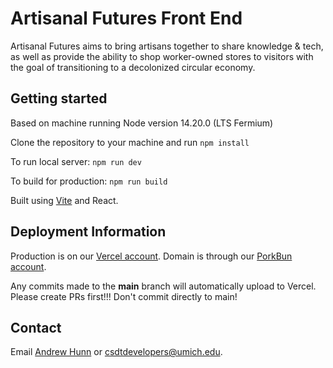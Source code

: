 # Artisanal Futures Front End

Artisanal Futures aims to bring artisans together to share knowledge & tech, as well as provide the ability to shop worker-owned stores to visitors with the goal of transitioning to a decolonized circular economy.

## Getting started

Based on machine running Node version 14.20.0 (LTS Fermium)

Clone the repository to your machine and run `npm install`

To run local server: `npm run dev`

To build for production: `npm run build`

Built using [Vite](https://vitejs.dev/guide/) and React.

## Deployment Information

Production is on our [Vercel account](https://vercel.com/csdt/artisanal-futures-k7iy). Domain is through our [PorkBun account](https://porkbun.com/).

Any commits made to the **main** branch will automatically upload to Vercel. Please create PRs first!!! Don't commit directly to main!

## Contact

Email [Andrew Hunn](email:ahunn@umich.edu) or [csdtdevelopers@umich.edu](email:csdtdevelopers@umich.edu).

